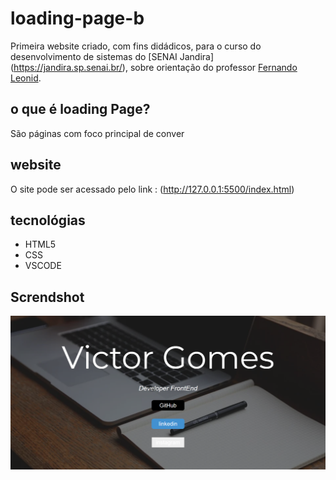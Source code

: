 # loading-page-b
Primeira website criado, com fins didádicos, para o curso do desenvolvimento de sistemas do [SENAI Jandira] (https://jandira.sp.senai.br/), sobre orientação do professor [Fernando Leonid](https://github.com/fernandoleonid/landing-page-b).

## o que é loading Page?
 São páginas com foco principal de conver

## website 
O site pode ser acessado pelo link : 
(http://127.0.0.1:5500/index.html)

 ## tecnológias

 * HTML5
 * CSS
 * VSCODE

## Screndshot
![](Capturar.png)
